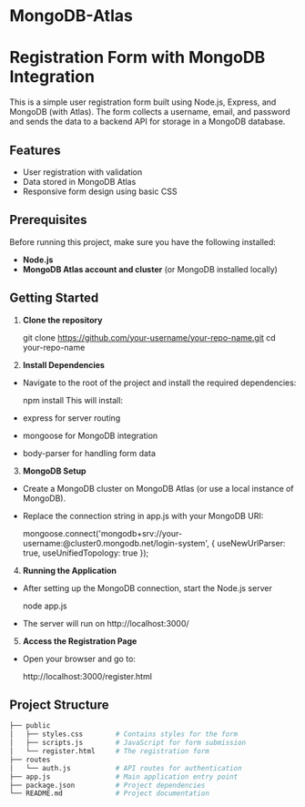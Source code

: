 # MongoDB-Atlas
# Registration Form with MongoDB Integration

This is a simple user registration form built using Node.js, Express, and MongoDB (with Atlas). The form collects a username, email, and password and sends the data to a backend API for storage in a MongoDB database.

## Features
- User registration with validation
- Data stored in MongoDB Atlas
- Responsive form design using basic CSS
  
## Prerequisites

Before running this project, make sure you have the following installed:

- **Node.js**
- **MongoDB Atlas account and cluster** (or MongoDB installed locally)

## Getting Started

1. **Clone the repository**

   git clone https://github.com/your-username/your-repo-name.git
cd your-repo-name

2. **Install Dependencies**
- Navigate to the root of the project and install the required dependencies:

  npm install
This will install:

- express for server routing
- mongoose for MongoDB integration
- body-parser for handling form data

3. **MongoDB Setup**
- Create a MongoDB cluster on MongoDB Atlas (or use a local instance of MongoDB).
- Replace the connection string in app.js with your MongoDB URI:

    mongoose.connect('mongodb+srv://your-username:<password>@cluster0.mongodb.net/login-system', {
    useNewUrlParser: true,
    useUnifiedTopology: true
});
4. **Running the Application**
- After setting up the MongoDB connection, start the Node.js server

    node app.js
- The server will run on http://localhost:3000/

5. **Access the Registration Page**
- Open your browser and go to:

   http://localhost:3000/register.html


## Project Structure

```bash
├── public
│   ├── styles.css        # Contains styles for the form
│   ├── scripts.js        # JavaScript for form submission
│   └── register.html     # The registration form
├── routes
│   └── auth.js           # API routes for authentication
├── app.js                # Main application entry point
├── package.json          # Project dependencies
└── README.md             # Project documentation
